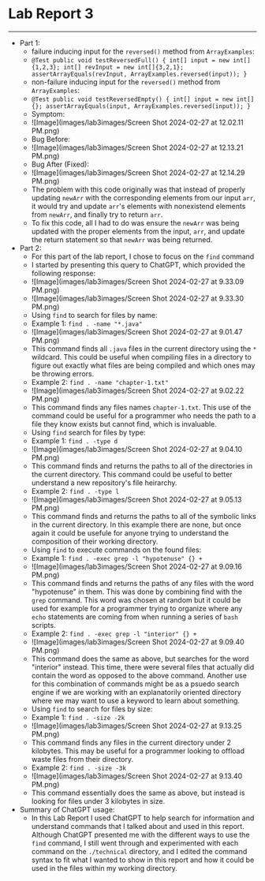 # Lab Report 3
---
* Part 1:
  - failure inducing input for the `reversed()` method from `ArrayExamples`:
  - `@Test
  public void testReversedFull() {
    int[] input = new int[]{1,2,3};
    int[] revInput = new int[]{3,2,1};
    assertArrayEquals(revInput, ArrayExamples.reversed(input));
    }`
  - non-failure inducing input for the `reversed()` method from `ArrayExamples`:
  - `@Test
    public void testReversedEmpty() {
    int[] input = new int[]{};
    assertArrayEquals(input, ArrayExamples.reversed(input));
    }`
  - Symptom:
  - ![Image](images/lab3images/Screen Shot 2024-02-27 at 12.02.11 PM.png)
  - Bug Before:
  - ![Image](images/lab3images/Screen Shot 2024-02-27 at 12.13.21 PM.png)
  - Bug After (Fixed):
  - ![Image](images/lab3images/Screen Shot 2024-02-27 at 12.14.29 PM.png)
  - The problem with this code originally was that instead of properly updating `newArr` with the corresponding elements from our input `arr`, it would try and update `arr`'s elements with nonexistend elements from `newArr`, and finally try to return `arr`.
  - To fix this code, all I had to do was ensure the `newArr` was being updated with the proper elements from the input, `arr`, and update the return statement so that `newArr` was being returned.
* Part 2:
  - For this part of the lab report, I chose to focus on the `find` command
  - I started by presenting this query to ChatGPT, which provided the following response:
  - ![Image](images/lab3images/Screen Shot 2024-02-27 at 9.33.09 PM.png)
  - ![Image](images/lab3images/Screen Shot 2024-02-27 at 9.33.30 PM.png)
  - Using `find` to search for files by name:
  - Example 1: `find . -name "*.java"`
  - ![Image](images/lab3images/Screen Shot 2024-02-27 at 9.01.47 PM.png)
  - This command finds all `.java` files in the current directory using the `*` wildcard. This could be useful when compiling files in a directory to figure out exactly what files are being compiled and which ones may be throwing errors.
  - Example 2: `find . -name "chapter-1.txt"`
  - ![Image](images/lab3images/Screen Shot 2024-02-27 at 9.02.22 PM.png)
  - This command finds any files names `chapter-1.txt`. This use of the command could be useful for a programmer who needs the path to a file they know exists but cannot find, which is invaluable.
  - Using `find` search for files by type:
  - Example 1: `find . -type d`
  - ![Image](images/lab3images/Screen Shot 2024-02-27 at 9.04.10 PM.png)
  - This command finds and returns the paths to all of the directories in the current directory. This command could be useful to better understand a new repository's file heirarchy.
  - Example 2: `find . -type l`
  - ![Image](images/lab3images/Screen Shot 2024-02-27 at 9.05.13 PM.png)
  - This command finds and returns the paths to all of the symbolic links in the current directory. In this example there are none, but once again it could be usefule for anyone trying to understand the composition of their working directory.
  - Using `find` to execute commands on the found files:
  - Example 1: `find . -exec grep -l "hypotenuse" {} +`
  - ![Image](images/lab3images/Screen Shot 2024-02-27 at 9.09.16 PM.png)
  - This command finds and returns the paths of any files with the word "hypotenuse" in them. This was done by combining find with the `grep` command. This word was chosen at random but it could be used for example for a programmer trying to organize where any `echo` statements are coming from when running a series of `bash` scripts.
  - Example 2: `find . -exec grep -l "interior" {} +`
  - ![Image](images/lab3images/Screen Shot 2024-02-27 at 9.09.40 PM.png)
  - This command does the same as above, but searches for the word "interior" instead. This time, there were several files that actually did contain the word as opposed to the above command. Another use for this combination of commands might be as a psuedo search engine if we are working with an explanatorily oriented directory where we may want to use a keyword to learn about something.
  - Using `find` to search for files by size:
  - Example 1: `find . -size -2k`
  - ![Image](images/lab3images/Screen Shot 2024-02-27 at 9.13.25 PM.png)
  - This command finds any files in the current directory under 2 kilobytes. This may be useful for a programmer looking to offload waste files from their directory.
  - Example 2: `find . -size -3k`
  - ![Image](images/lab3images/Screen Shot 2024-02-27 at 9.13.40 PM.png)
  - This command essentially does the same as above, but instead is looking for files under 3 kilobytes in size. 
* Summary of ChatGPT usage:
  - In this Lab Report I used ChatGPT to help search for information and understand commands that I talked about and used in this report. Although ChatGPT presented me with the different ways to use the `find` command, I still went through and experimented with each command on the `./technical` directory, and I edited the command syntax to fit what I wanted to show in this report and how it could be used in the files within my working directory.
